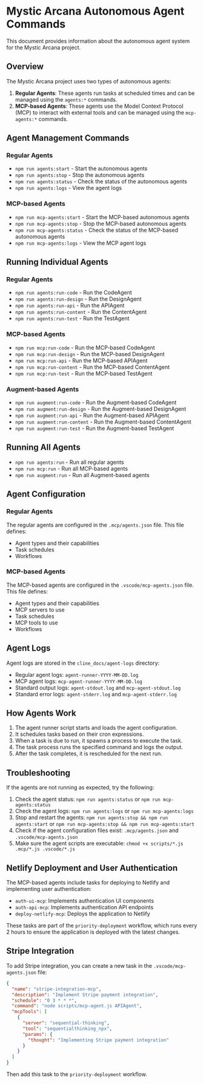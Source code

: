 # Mystic Arcana Autonomous Agent Commands

This document provides information about the autonomous agent system for the Mystic Arcana project.

## Overview

The Mystic Arcana project uses two types of autonomous agents:

1. **Regular Agents**: These agents run tasks at scheduled times and can be managed using the `agents:*` commands.
2. **MCP-based Agents**: These agents use the Model Context Protocol (MCP) to interact with external tools and can be managed using the `mcp-agents:*` commands.

## Agent Management Commands

### Regular Agents

- `npm run agents:start` - Start the autonomous agents
- `npm run agents:stop` - Stop the autonomous agents
- `npm run agents:status` - Check the status of the autonomous agents
- `npm run agents:logs` - View the agent logs

### MCP-based Agents

- `npm run mcp-agents:start` - Start the MCP-based autonomous agents
- `npm run mcp-agents:stop` - Stop the MCP-based autonomous agents
- `npm run mcp-agents:status` - Check the status of the MCP-based autonomous agents
- `npm run mcp-agents:logs` - View the MCP agent logs

## Running Individual Agents

### Regular Agents

- `npm run agents:run-code` - Run the CodeAgent
- `npm run agents:run-design` - Run the DesignAgent
- `npm run agents:run-api` - Run the APIAgent
- `npm run agents:run-content` - Run the ContentAgent
- `npm run agents:run-test` - Run the TestAgent

### MCP-based Agents

- `npm run mcp:run-code` - Run the MCP-based CodeAgent
- `npm run mcp:run-design` - Run the MCP-based DesignAgent
- `npm run mcp:run-api` - Run the MCP-based APIAgent
- `npm run mcp:run-content` - Run the MCP-based ContentAgent
- `npm run mcp:run-test` - Run the MCP-based TestAgent

### Augment-based Agents

- `npm run augment:run-code` - Run the Augment-based CodeAgent
- `npm run augment:run-design` - Run the Augment-based DesignAgent
- `npm run augment:run-api` - Run the Augment-based APIAgent
- `npm run augment:run-content` - Run the Augment-based ContentAgent
- `npm run augment:run-test` - Run the Augment-based TestAgent

## Running All Agents

- `npm run agents:run` - Run all regular agents
- `npm run mcp:run` - Run all MCP-based agents
- `npm run augment:run` - Run all Augment-based agents

## Agent Configuration

### Regular Agents

The regular agents are configured in the `.mcp/agents.json` file. This file defines:

- Agent types and their capabilities
- Task schedules
- Workflows

### MCP-based Agents

The MCP-based agents are configured in the `.vscode/mcp-agents.json` file. This file defines:

- Agent types and their capabilities
- MCP servers to use
- Task schedules
- MCP tools to use
- Workflows

## Agent Logs

Agent logs are stored in the `cline_docs/agent-logs` directory:

- Regular agent logs: `agent-runner-YYYY-MM-DD.log`
- MCP agent logs: `mcp-agent-runner-YYYY-MM-DD.log`
- Standard output logs: `agent-stdout.log` and `mcp-agent-stdout.log`
- Standard error logs: `agent-stderr.log` and `mcp-agent-stderr.log`

## How Agents Work

1. The agent runner script starts and loads the agent configuration.
2. It schedules tasks based on their cron expressions.
3. When a task is due to run, it spawns a process to execute the task.
4. The task process runs the specified command and logs the output.
5. After the task completes, it is rescheduled for the next run.

## Troubleshooting

If the agents are not running as expected, try the following:

1. Check the agent status: `npm run agents:status` or `npm run mcp-agents:status`
2. Check the agent logs: `npm run agents:logs` or `npm run mcp-agents:logs`
3. Stop and restart the agents: `npm run agents:stop && npm run agents:start` or `npm run mcp-agents:stop && npm run mcp-agents:start`
4. Check if the agent configuration files exist: `.mcp/agents.json` and `.vscode/mcp-agents.json`
5. Make sure the agent scripts are executable: `chmod +x scripts/*.js .mcp/*.js .vscode/*.js`

## Netlify Deployment and User Authentication

The MCP-based agents include tasks for deploying to Netlify and implementing user authentication:

- `auth-ui-mcp`: Implements authentication UI components
- `auth-api-mcp`: Implements authentication API endpoints
- `deploy-netlify-mcp`: Deploys the application to Netlify

These tasks are part of the `priority-deployment` workflow, which runs every 2 hours to ensure the application is deployed with the latest changes.

## Stripe Integration

To add Stripe integration, you can create a new task in the `.vscode/mcp-agents.json` file:

```json
{
  "name": "stripe-integration-mcp",
  "description": "Implement Stripe payment integration",
  "schedule": "0 3 * * *",
  "command": "node scripts/mcp-agent.js APIAgent",
  "mcpTools": [
    {
      "server": "sequential-thinking",
      "tool": "sequentialthinking_npx",
      "params": {
        "thought": "Implementing Stripe payment integration"
      }
    }
  ]
}
```

Then add this task to the `priority-deployment` workflow.
